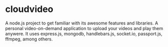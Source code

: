 cloudvideo
==========

A node.js project to get familiar with its awesome features and libraries. A personal video-on-demand application to upload your videos and play them anywere. It uses express.js, mongodb, handlebars.js, socket.io, passport.js, ffmpeg, among others.

